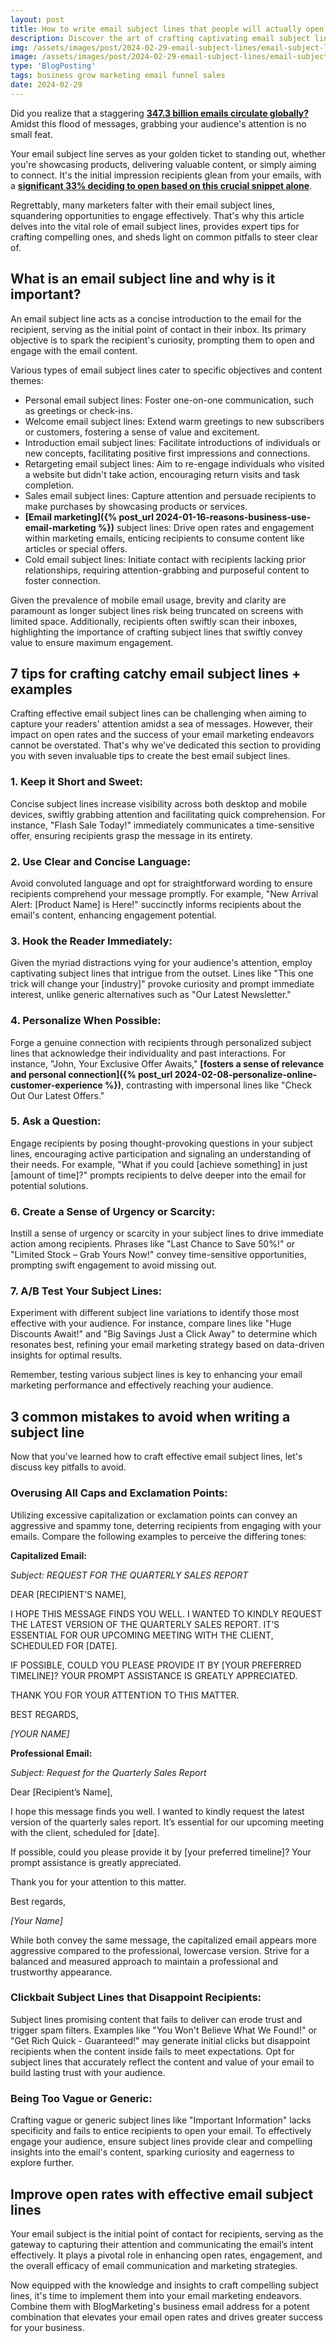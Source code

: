 ```yaml
---
layout: post
title: How to write email subject lines that people will actually open 
description: Discover the art of crafting captivating email subject lines! Learn expert tips to stand out in crowded inboxes and boost engagement. Elevate your email marketing with our comprehensive guide.
img: /assets/images/post/2024-02-29-email-subject-lines/email-subject-lines.jpg
image: /assets/images/post/2024-02-29-email-subject-lines/email-subject-lines.jpg
type: 'BlogPosting'
tags: business grow marketing email funnel sales
date: 2024-02-29
---
```


Did you realize that a staggering **[347.3 billion emails circulate globally?](https://www.oberlo.com/statistics/how-many-emails-are-sent-per-day)** Amidst this flood of messages, grabbing your audience's attention is no small feat.

Your email subject line serves as your golden ticket to standing out, whether you're showcasing products, delivering valuable content, or simply aiming to connect. It's the initial impression recipients glean from your emails, with a **[significant 33% deciding to open based on this crucial snippet alone](https://financesonline.com/email-subject-line-statistics/)**.

Regrettably, many marketers falter with their email subject lines, squandering opportunities to engage effectively. That's why this article delves into the vital role of email subject lines, provides expert tips for crafting compelling ones, and sheds light on common pitfalls to steer clear of.

## What is an email subject line and why is it important?
An email subject line acts as a concise introduction to the email for the recipient, serving as the initial point of contact in their inbox. Its primary objective is to spark the recipient's curiosity, prompting them to open and engage with the email content.

Various types of email subject lines cater to specific objectives and content themes:

- Personal email subject lines: Foster one-on-one communication, such as greetings or check-ins.
- Welcome email subject lines: Extend warm greetings to new subscribers or customers, fostering a sense of value and excitement.
- Introduction email subject lines: Facilitate introductions of individuals or new concepts, facilitating positive first impressions and connections.
- Retargeting email subject lines: Aim to re-engage individuals who visited a website but didn't take action, encouraging return visits and task completion.
- Sales email subject lines: Capture attention and persuade recipients to make purchases by showcasing products or services.
- **[Email marketing]({% post_url 2024-01-16-reasons-business-use-email-marketing %})** subject lines: Drive open rates and engagement within marketing emails, enticing recipients to consume content like articles or special offers.
- Cold email subject lines: Initiate contact with recipients lacking prior relationships, requiring attention-grabbing and purposeful content to foster connection.

Given the prevalence of mobile email usage, brevity and clarity are paramount as longer subject lines risk being truncated on screens with limited space. Additionally, recipients often swiftly scan their inboxes, highlighting the importance of crafting subject lines that swiftly convey value to ensure maximum engagement.

## 7 tips for crafting catchy email subject lines + examples 
Crafting effective email subject lines can be challenging when aiming to capture your readers' attention amidst a sea of messages. However, their impact on open rates and the success of your email marketing endeavors cannot be overstated. That's why we've dedicated this section to providing you with seven invaluable tips to create the best email subject lines.

### 1. Keep it Short and Sweet:
Concise subject lines increase visibility across both desktop and mobile devices, swiftly grabbing attention and facilitating quick comprehension. For instance, "Flash Sale Today!" immediately communicates a time-sensitive offer, ensuring recipients grasp the message in its entirety.

### 2. Use Clear and Concise Language:
Avoid convoluted language and opt for straightforward wording to ensure recipients comprehend your message promptly. For example, "New Arrival Alert: [Product Name] is Here!" succinctly informs recipients about the email's content, enhancing engagement potential.

### 3. Hook the Reader Immediately:
Given the myriad distractions vying for your audience's attention, employ captivating subject lines that intrigue from the outset. Lines like "This one trick will change your [industry]" provoke curiosity and prompt immediate interest, unlike generic alternatives such as "Our Latest Newsletter."

### 4. Personalize When Possible:
Forge a genuine connection with recipients through personalized subject lines that acknowledge their individuality and past interactions. For instance, "John, Your Exclusive Offer Awaits," **[fosters a sense of relevance and personal connection]({% post_url 2024-02-08-personalize-online-customer-experience %})**, contrasting with impersonal lines like "Check Out Our Latest Offers."

### 5. Ask a Question:
Engage recipients by posing thought-provoking questions in your subject lines, encouraging active participation and signaling an understanding of their needs. For example, "What if you could [achieve something] in just [amount of time]?" prompts recipients to delve deeper into the email for potential solutions.

### 6. Create a Sense of Urgency or Scarcity:
Instill a sense of urgency or scarcity in your subject lines to drive immediate action among recipients. Phrases like "Last Chance to Save 50%!" or "Limited Stock – Grab Yours Now!" convey time-sensitive opportunities, prompting swift engagement to avoid missing out.

### 7. A/B Test Your Subject Lines:
Experiment with different subject line variations to identify those most effective with your audience. For instance, compare lines like "Huge Discounts Await!" and "Big Savings Just a Click Away" to determine which resonates best, refining your email marketing strategy based on data-driven insights for optimal results.

Remember, testing various subject lines is key to enhancing your email marketing performance and effectively reaching your audience.

## 3 common mistakes to avoid when writing a subject line 
Now that you've learned how to craft effective email subject lines, let's discuss key pitfalls to avoid.

### Overusing All Caps and Exclamation Points:
Utilizing excessive capitalization or exclamation points can convey an aggressive and spammy tone, deterring recipients from engaging with your emails. Compare the following examples to perceive the differing tones:

**Capitalized Email:**

*Subject: REQUEST FOR THE QUARTERLY SALES REPORT*

DEAR [RECIPIENT’S NAME],

I HOPE THIS MESSAGE FINDS YOU WELL. I WANTED TO KINDLY REQUEST THE LATEST VERSION OF THE QUARTERLY SALES REPORT. IT’S ESSENTIAL FOR OUR UPCOMING MEETING WITH THE CLIENT, SCHEDULED FOR [DATE].

IF POSSIBLE, COULD YOU PLEASE PROVIDE IT BY [YOUR PREFERRED TIMELINE]? YOUR PROMPT ASSISTANCE IS GREATLY APPRECIATED.

THANK YOU FOR YOUR ATTENTION TO THIS MATTER.

BEST REGARDS,

*[YOUR NAME]*

**Professional Email:**

*Subject: Request for the Quarterly Sales Report*

Dear [Recipient’s Name],

I hope this message finds you well. I wanted to kindly request the latest version of the quarterly sales report. It’s essential for our upcoming meeting with the client, scheduled for [date].

If possible, could you please provide it by [your preferred timeline]? Your prompt assistance is greatly appreciated.

Thank you for your attention to this matter.

Best regards,

*[Your Name]*

While both convey the same message, the capitalized email appears more aggressive compared to the professional, lowercase version. Strive for a balanced and measured approach to maintain a professional and trustworthy appearance.

### Clickbait Subject Lines that Disappoint Recipients:
Subject lines promising content that fails to deliver can erode trust and trigger spam filters. Examples like "You Won't Believe What We Found!" or "Get Rich Quick - Guaranteed!" may generate initial clicks but disappoint recipients when the content inside fails to meet expectations. Opt for subject lines that accurately reflect the content and value of your email to build lasting trust with your audience.

### Being Too Vague or Generic:
Crafting vague or generic subject lines like "Important Information" lacks specificity and fails to entice recipients to open your email. To effectively engage your audience, ensure subject lines provide clear and compelling insights into the email's content, sparking curiosity and eagerness to explore further.

## Improve open rates with effective email subject lines 
Your email subject is the initial point of contact for recipients, serving as the gateway to capturing their attention and communicating the email’s intent effectively. It plays a pivotal role in enhancing open rates, engagement, and the overall efficacy of email communication and marketing strategies.

Now equipped with the knowledge and insights to craft compelling subject lines, it's time to implement them into your email marketing endeavors. Combine them with BlogMarketing's business email address for a potent combination that elevates your email open rates and drives greater success for your business.

